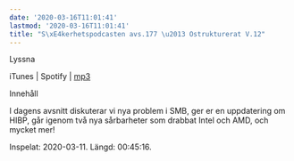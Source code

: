 ```yaml
---
date: '2020-03-16T11:01:41'
lastmod: '2020-03-16T11:01:41'
title: "S\xE4kerhetspodcasten avs.177 \u2013 Ostrukturerat V.12"
---
```

Lyssna

iTunes \| Spotify \| [mp3](http://traffic.libsyn.com/sakerhetspodcasten/2020-03-11_Ostrukturerat.mp3)

Innehåll

I dagens avsnitt diskuterar vi nya problem i SMB, ger er en uppdatering om HIBP,
går igenom två nya sårbarheter som drabbat Intel och AMD, och mycket mer!

Inspelat: 2020-03-11. Längd: 00:45:16.

